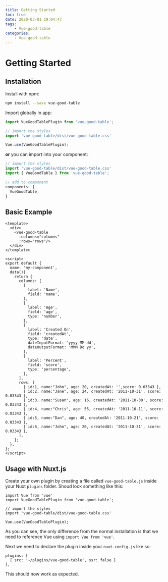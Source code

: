 ```yaml
---
title: Getting Started
toc: true
date: 2020-03-01 19:04:47
tags:
	- Vue-good-table
categories:
	- Vue-good-table
---
```


# Getting Started

## Installation

Install with npm:

```bash
npm install --save vue-good-table
```

Import globally in app:

```javascript
import VueGoodTablePlugin from 'vue-good-table';

// import the styles
import 'vue-good-table/dist/vue-good-table.css'

Vue.use(VueGoodTablePlugin);
```

**or** you can import into your component:
```js
// import the styles
import 'vue-good-table/dist/vue-good-table.css'
import { VueGoodTable } from 'vue-good-table';

// add to component
components: {
  VueGoodTable,
}
```


## Basic Example

<basic-table/>

```vue
<template>
  <div>
    <vue-good-table
      :columns="columns"
      :rows="rows"/>
  </div>
</template>

<script>
export default {
  name: 'my-component',
  data(){
    return {
      columns: [
        {
          label: 'Name',
          field: 'name',
        },
        {
          label: 'Age',
          field: 'age',
          type: 'number',
        },
        {
          label: 'Created On',
          field: 'createdAt',
          type: 'date',
          dateInputFormat: 'yyyy-MM-dd',
          dateOutputFormat: 'MMM Do yy',
        },
        {
          label: 'Percent',
          field: 'score',
          type: 'percentage',
        },
      ],
      rows: [
        { id:1, name:"John", age: 20, createdAt: '',score: 0.03343 },
        { id:2, name:"Jane", age: 24, createdAt: '2011-10-31', score: 0.03343 },
        { id:3, name:"Susan", age: 16, createdAt: '2011-10-30', score: 0.03343 },
        { id:4, name:"Chris", age: 55, createdAt: '2011-10-11', score: 0.03343 },
        { id:5, name:"Dan", age: 40, createdAt: '2011-10-21', score: 0.03343 },
        { id:6, name:"John", age: 20, createdAt: '2011-10-31', score: 0.03343 },
      ],
    };
  },
};
</script>
```

## Usage with Nuxt.js

Create your own plugin by creating a file called `vue-good-table.js` inside your Nuxt `plugins` folder. Shoud look something like this:

```
import Vue from 'vue'
import VueGoodTablePlugin from 'vue-good-table';

// import the styles
import 'vue-good-table/dist/vue-good-table.css'

Vue.use(VueGoodTablePlugin);
```

As you can see, the only difference from the normal installation is that we need to reference Vue using `import Vue from 'vue'`.

Next we need to declare the plugin inside your `nuxt.config.js` like so:

```
plugins: [
  { src: '~/plugins/vue-good-table', ssr: false }
],
```

This should now work as expected.